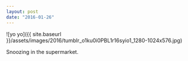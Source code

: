 ```yaml
---
layout: post
date: "2016-01-26"
---
```


![yo yo]({{ site.baseurl }}/assets/images/2016/tumblr_o1ku0i0PBL1r16syio1_1280-1024x576.jpg)

Snoozing in the supermarket.
